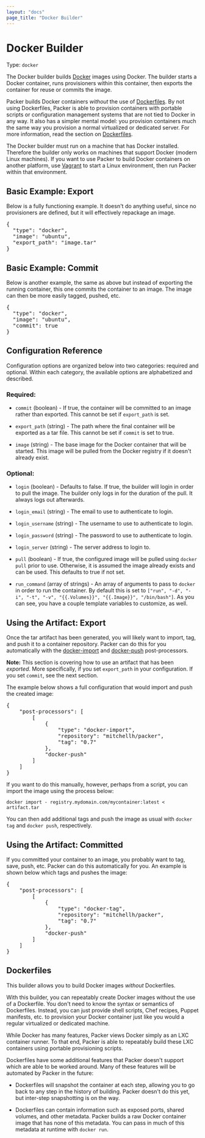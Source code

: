 ```yaml
---
layout: "docs"
page_title: "Docker Builder"
---
```


# Docker Builder

Type: `docker`

The Docker builder builds [Docker](http://www.docker.io) images using
Docker. The builder starts a Docker container, runs provisioners within
this container, then exports the container for reuse or commits the image.

Packer builds Docker containers _without_ the use of
[Dockerfiles](http://docs.docker.io/en/latest/use/builder/).
By not using Dockerfiles, Packer is able to provision
containers with portable scripts or configuration management systems
that are not tied to Docker in any way. It also has a simpler mental model:
you provision containers much the same way you provision a normal virtualized
or dedicated server. For more information, read the section on
[Dockerfiles](#toc_4).

The Docker builder must run on a machine that has Docker installed. Therefore
the builder only works on machines that support Docker (modern Linux machines).
If you want to use Packer to build Docker containers on another platform,
use [Vagrant](http://www.vagrantup.com) to start a Linux environment, then
run Packer within that environment.

## Basic Example: Export

Below is a fully functioning example. It doesn't do anything useful, since
no provisioners are defined, but it will effectively repackage an image.

<pre class="prettyprint">
{
  "type": "docker",
  "image": "ubuntu",
  "export_path": "image.tar"
}
</pre>

## Basic Example: Commit

Below is another example, the same as above but instead of exporting the
running container, this one commits the container to an image. The image
can then be more easily tagged, pushed, etc.

<pre class="prettyprint">
{
  "type": "docker",
  "image": "ubuntu",
  "commit": true
}
</pre>


## Configuration Reference

Configuration options are organized below into two categories: required and
optional. Within each category, the available options are alphabetized and
described.

### Required:

* `commit` (boolean) - If true, the container will be committed to an
  image rather than exported. This cannot be set if `export_path` is set.

* `export_path` (string) - The path where the final container will be exported
  as a tar file. This cannot be set if `commit` is set to true.

* `image` (string) - The base image for the Docker container that will
  be started. This image will be pulled from the Docker registry if it
  doesn't already exist.

### Optional:

* `login` (boolean) - Defaults to false. If true, the builder will
    login in order to pull the image. The builder only logs in for the
    duration of the pull. It always logs out afterwards.

* `login_email` (string) - The email to use to authenticate to login.

* `login_username` (string) - The username to use to authenticate to login.

* `login_password` (string) - The password to use to authenticate to login.

* `login_server` (string) - The server address to login to.

* `pull` (boolean) - If true, the configured image will be pulled using
  `docker pull` prior to use. Otherwise, it is assumed the image already
  exists and can be used. This defaults to true if not set.

* `run_command` (array of strings) - An array of arguments to pass to
  `docker` in order to run the container. By default this is set to
  `["run", "-d", "-i", "-t", "-v", "{{.Volumes}}", "{{.Image}}", "/bin/bash"]`.
  As you can see, you have a couple template variables to customize, as well.

## Using the Artifact: Export

Once the tar artifact has been generated, you will likely want to import, tag,
and push it to a container repository. Packer can do this for you automatically
with the [docker-import](/docs/post-processors/docker-import.html) and
[docker-push](/docs/post-processors/docker-push.html) post-processors.

**Note:** This section is covering how to use an artifact that has been
_exported_. More specifically, if you set `export_path` in your configuration.
If you set `commit`, see the next section.

The example below shows a full configuration that would import and push
the created image:

<pre class="prettyprint">
{
    "post-processors": [
		[
			{
				"type": "docker-import",
				"repository": "mitchellh/packer",
				"tag": "0.7"
			},
			"docker-push"
		]
	]
}
</pre>

If you want to do this manually, however, perhaps from a script, you can
import the image using the process below:

    docker import - registry.mydomain.com/mycontainer:latest < artifact.tar

You can then add additional tags and push the image as usual with `docker tag`
and `docker push`, respectively.

## Using the Artifact: Committed

If you committed your container to an image, you probably want to tag,
save, push, etc. Packer can do this automatically for you. An example is
shown below which tags and pushes the image:

<pre class="prettyprint">
{
    "post-processors": [
		[
			{
				"type": "docker-tag",
				"repository": "mitchellh/packer",
				"tag": "0.7"
			},
			"docker-push"
		]
	]
}
</pre>

## Dockerfiles

This builder allows you to build Docker images _without_ Dockerfiles.

With this builder, you can repeatably create Docker images without the use of
a Dockerfile. You don't need to know the syntax or semantics of Dockerfiles.
Instead, you can just provide shell scripts, Chef recipes, Puppet manifests,
etc. to provision your Docker container just like you would a regular
virtualized or dedicated machine.

While Docker has many features, Packer views Docker simply as an LXC
container runner. To that end, Packer is able to repeatably build these
LXC containers using portable provisioning scripts.

Dockerfiles have some additional features that Packer doesn't support
which are able to be worked around. Many of these features will be automated
by Packer in the future:

* Dockerfiles will snapshot the container at each step, allowing you to
  go back to any step in the history of building. Packer doesn't do this yet,
  but inter-step snapshotting is on the way.

* Dockerfiles can contain information such as exposed ports, shared
  volumes, and other metadata. Packer builds a raw Docker container image
  that has none of this metadata. You can pass in much of this metadata
  at runtime with `docker run`.

